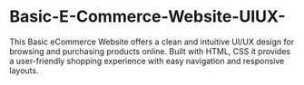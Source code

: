 # Basic-E-Commerce-Website-UIUX-
This Basic eCommerce Website offers a clean and intuitive UI/UX design for browsing and purchasing products online. Built with HTML, CSS it provides a user-friendly shopping experience with easy navigation and responsive layouts.
